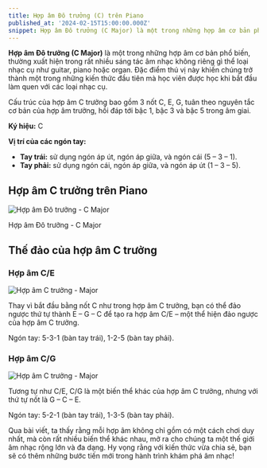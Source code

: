 ```yaml
---
title: Hợp âm Đô trưởng (C) trên Piano
published_at: '2024-02-15T15:00:00.000Z'
snippet: Hợp âm Đô trưởng (C Major) là một trong những hợp âm cơ bản phổ biến
---
```


**Hợp âm Đô trưởng (C Major)** là một trong những hợp âm cơ bản phổ biến, thường
xuất hiện trong rất nhiều sáng tác âm nhạc không riêng gì thể loại nhạc cụ như
guitar, piano hoặc organ. Đặc điểm thú vị này khiến chúng trở thành một trong
những kiến thức đầu tiên mà học viên được học khi bắt đầu làm quen với các loại
nhạc cụ.

Cấu trúc của hợp âm C trưởng bao gồm 3 nốt C, E, G, tuân theo nguyên tắc cơ bản
của hợp âm trưởng, hồi đáp tới bậc 1, bậc 3 và bậc 5 trong âm giai.

**Ký hiệu:** C

**Vị trí của các ngón tay:**

- **Tay trái:** sử dụng ngón áp út, ngón áp giữa, và ngón cái (5 – 3 – 1).
- **Tay phải:** sử dụng ngón cái, ngón áp giữa, và ngón áp út (1 – 3 – 5).

## **Hợp âm C trưởng trên Piano**

![Hợp âm Đô trưởng - C Major](/images/hop-am-do-truong-c.png)

Hợp âm Đô trưởng - C Major

## **Thế đảo của hợp âm C trưởng**

### Hợp âm C/E

![Hợp âm C trưởng - Major](/images/hop-am-do-truong-c-2.png)

Thay vì bắt đầu bằng nốt C như trong hợp âm C trưởng, bạn có thể đảo ngược thứ
tự thành E – G – C để tạo ra hợp âm C/E – một thể hiện đảo ngược của hợp âm C
trưởng.

Ngón tay: 5-3-1 (bàn tay trái), 1-2-5 (bàn tay phải).

### Hợp âm C/G

![Hợp âm C trưởng - Major](/images/hop-am-do-truong-c-3.png)

Tương tự như C/E, C/G là một biến thể khác của hợp âm C trưởng, nhưng với thứ tự
nốt là G – C – E.

Ngón tay: 5-2-1 (bàn tay trái), 1-3-5 (bàn tay phải).

Qua bài viết, ta thấy rằng mỗi hợp âm không chỉ gồm có một cách chơi duy nhất,
mà còn rất nhiều biến thể khác nhau, mở ra cho chúng ta một thế giới âm nhạc
rộng lớn và đa dạng. Hy vọng rằng với kiến thức vừa chia sẻ, bạn sẽ có thêm
những bước tiến mới trong hành trình khám phá âm nhạc!
